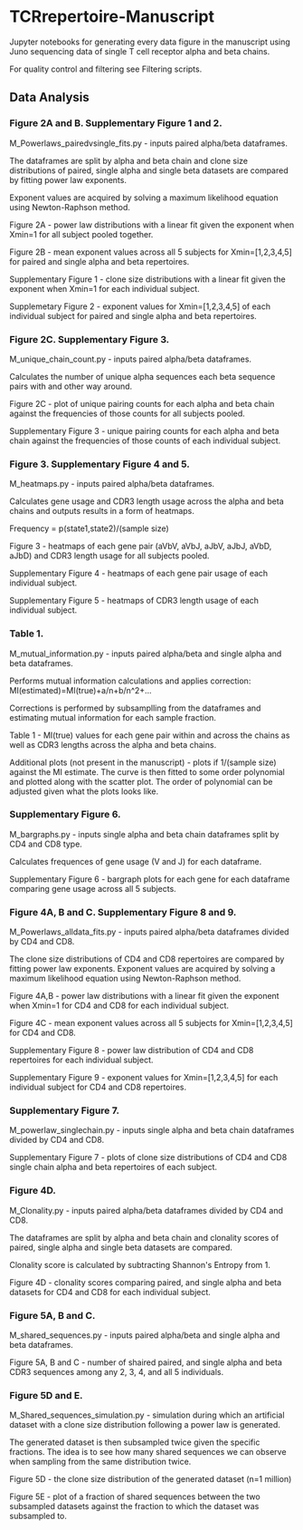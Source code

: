 # TCRrepertoire-Manuscript
Jupyter notebooks for generating every data figure in the manuscript using Juno sequencing data of single T cell receptor alpha and beta chains. 

For quality control and filtering see Filtering scripts.

## Data Analysis

### Figure 2A and B. Supplementary Figure 1 and 2.
M_Powerlaws_pairedvsingle_fits.py - inputs paired alpha/beta dataframes.

The dataframes are split by alpha and beta chain and clone size distributions of paired, single alpha and single beta datasets are compared by fitting power law exponents.

Exponent values are acquired by solving a maximum likelihood equation using Newton-Raphson method.

Figure 2A - power law distributions with a linear fit given the exponent when Xmin=1 for all subject pooled together.

Figure 2B - mean exponent values across all 5 subjects for Xmin=[1,2,3,4,5] for paired and single alpha and beta repertoires.

Supplementary Figure 1 - clone size distributions with a linear fit given the exponent when Xmin=1 for each individual subject.

Supplemetary Figure 2 - exponent values for Xmin=[1,2,3,4,5] of each individual subject for paired and single alpha and beta repertoires.

### Figure 2C. Supplementary Figure 3.
M_unique_chain_count.py - inputs paired alpha/beta dataframes.

Calculates the number of unique alpha sequences each beta sequence pairs with and other way around.

Figure 2C - plot of unique pairing counts for each alpha and beta chain against the frequencies of those counts for all subjects pooled.

Supplementary Figure 3 - unique pairing counts for each alpha and beta chain against the frequencies of those counts of each individual subject.

### Figure 3. Supplementary Figure 4 and 5.
M_heatmaps.py - inputs paired alpha/beta dataframes.

Calculates gene usage and CDR3 length usage across the alpha and beta chains and outputs results in a form of heatmaps.

Frequency = p(state1,state2)/(sample size)

Figure 3 - heatmaps of each gene pair (aVbV, aVbJ, aJbV, aJbJ, aVbD, aJbD) and CDR3 length usage for all subjects pooled.

Supplementary Figure 4 - heatmaps of each gene pair usage of each individual subject.

Supplementary Figure 5 - heatmaps of CDR3 length usage of each individual subject.

### Table 1.
M_mutual_information.py - inputs paired alpha/beta and single alpha and beta dataframes.

Performs mutual information calculations and applies correction: MI(estimated)=MI(true)+a/n+b/n^2+...

Corrections is performed by subsamplling from the dataframes and estimating mutual information for each sample fraction.

Table 1 - MI(true) values for each gene pair within and across the chains as well as CDR3 lengths across the alpha and beta chains.

Additional plots (not present in the manuscript) - plots if 1/(sample size) against the MI estimate. The curve is then fitted to some order polynomial and plotted along with the scatter plot. The order of polynomial can be adjusted given what the plots looks like.

### Supplementary Figure 6.
M_bargraphs.py - inputs single alpha and beta chain dataframes split by CD4 and CD8 type.

Calculates frequences of gene usage (V and J) for each dataframe.

Supplementary Figure 6 - bargraph plots for each gene for each dataframe comparing gene usage across all 5 subjects.

### Figure 4A, B and C. Supplementary Figure 8 and 9.
M_Powerlaws_alldata_fits.py - inputs paired alpha/beta dataframes divided by CD4 and CD8.

The clone size distributions of CD4 and CD8 repertoires are compared by fitting power law exponents. Exponent values are acquired by solving a maximum likelihood equation using Newton-Raphson method.

Figure 4A,B - power law distributions with a linear fit given the exponent when Xmin=1 for CD4 and CD8 for each individual subject.

Figure 4C - mean exponent values across all 5 subjects for Xmin=[1,2,3,4,5] for CD4 and CD8.

Supplementary Figure 8 - power law distribution of CD4 and CD8 repertoires for each individual subject.

Supplementary Figure 9 - exponent values for Xmin=[1,2,3,4,5] for each individual subject for CD4 and CD8 repertoires.

### Supplementary Figure 7.
M_powerlaw_singlechain.py - inputs single alpha and beta chain dataframes divided by CD4 and CD8.

Supplementary Figure 7 - plots of clone size distributions of CD4 and CD8 single chain alpha and beta repertoires of each subject.

### Figure 4D.
M_Clonality.py - inputs paired alpha/beta dataframes divided by CD4 and CD8.

The dataframes are split by alpha and beta chain and clonality scores of paired, single alpha and single beta datasets are compared.

Clonality score is calculated by subtracting Shannon's Entropy from 1.

Figure 4D - clonality scores comparing paired, and single alpha and beta datasets for CD4 and CD8 for each individual subject.

### Figure 5A, B and C.
M_shared_sequences.py - inputs paired alpha/beta and single alpha and beta dataframes.

Figure 5A, B and C - number of shaired paired, and single alpha and beta CDR3 sequences among any 2, 3, 4, and all 5 individuals.

### Figure 5D and E.
M_Shared_sequences_simulation.py - simulation during which an artificial dataset with a clone size distribution following a power law is generated.

The generated dataset is then subsampled twice given the specific fractions. The idea is to see how many shared sequences we can observe when sampling from the same distribution twice.

Figure 5D - the clone size distribution of the generated dataset (n=1 million)

Figure 5E - plot of a fraction of shared sequences between the two subsampled datasets against the fraction to which the dataset was subsampled to.

